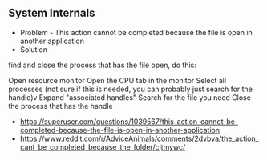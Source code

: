 ## System Internals

* Problem - This action cannot be completed because the file is open in another application
* Solution -

find and close the process that has the file open, do this:

Open resource monitor
Open the CPU tab in the monitor
Select all processes (not sure if this is needed, you can probably just search for the handle)v
Expand "associated handles"
Search for the file you need
Close the process that has the handle

* https://superuser.com/questions/1039567/this-action-cannot-be-completed-because-the-file-is-open-in-another-application
* https://www.reddit.com/r/AdviceAnimals/comments/2dvbva/the_action_cant_be_completed_because_the_folder/cjtmywc/
